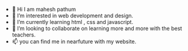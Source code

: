- 👋 Hi I am mahesh pathum 
- 👀 I’m interested in web development and design.
- 🌱 I’m currently learning  html , css and javascript.
- 💞️ I’m looking to collaborate on learning more and more with the best teachers.
- 📫 you can find me in nearfuture with my website.
     

<!---
mahesh-pathum/mahesh-pathum is a ✨ special ✨ repository because its `README.md` (this file) appears on your GitHub profile.
You can click the Preview link to take a look at your changes.
--->

